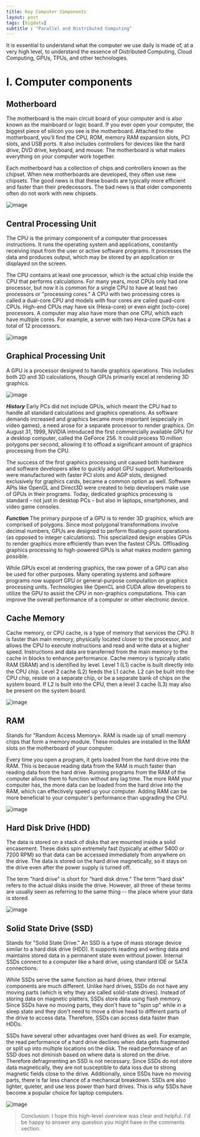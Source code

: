 ```yaml
---
title: Key Computer Components
layout: post
tags: [bigdata]
subtitle : "Parallel and Distributed Computing"
---
```


It is essential to understand what the computer we use daily is made of, at a very high level, to understand the essence of Distributed Computing, Cloud Computing, GPUs, TPUs, and other technologies.

# I. Computer components

## Motherboard

The motherboard is the main circuit board of your computer and is also known as the mainboard or logic board. If you ever open your computer, the biggest piece of silicon you see is the motherboard. Attached to the motherboard, you'll find the CPU, ROM, memory RAM expansion slots, PCI slots, and USB ports. It also includes controllers for devices like the hard drive, DVD drive, keyboard, and mouse. The motherboard is what makes everything on your computer work together.

Each motherboard has a collection of chips and controllers known as the chipset. When new motherboards are developed, they often use new chipsets. The good news is that these boards are typically more efficient and faster than their predecessors. The bad news is that older components often do not work with new chipsets.

![image](https://maelfabien.github.io/assets/images/comp_1.jpg)

## Central Processing Unit

The CPU is the primary component of a computer that processes instructions. It runs the operating system and applications, constantly receiving input from the user or active software programs. It processes the data and produces output, which may be stored by an application or displayed on the screen.

The CPU contains at least one processor, which is the actual chip inside the CPU that performs calculations. For many years, most CPUs only had one processor, but now it is common for a single CPU to have at least two processors or "processing cores." A CPU with two processing cores is called a dual-core CPU and models with four cores are called quad-core CPUs. High-end CPUs may have six (Hexa-core) or even eight (octo-core) processors. A computer may also have more than one CPU, which each have multiple cores. For example, a server with two Hexa-core CPUs has a total of 12 processors.

![image](https://maelfabien.github.io/assets/images/comp_2.jpg)

## Graphical Processing Unit

A GPU is a processor designed to handle graphics operations. This includes both 2D and 3D calculations, though GPUs primarily excel at rendering 3D graphics.

![image](https://maelfabien.github.io/assets/images/comp_3.jpg)

***History***
Early PCs did not include GPUs, which meant the CPU had to handle all standard calculations and graphics operations. As software demands increased and graphics became more important (especially in video games), a need arose for a separate processor to render graphics. On August 31, 1999, NVIDIA introduced the first commercially available GPU for a desktop computer, called the GeForce 256. It could process 10 million polygons per second, allowing it to offload a significant amount of graphics processing from the CPU.

The success of the first graphics processing unit caused both hardware and software developers alike to quickly adopt GPU support. Motherboards were manufactured with faster PCI slots and AGP slots, designed exclusively for graphics cards, became a common option as well. Software APIs like OpenGL and Direct3D were created to help developers make use of GPUs in their programs. Today, dedicated graphics processing is standard – not just in desktop PCs – but also in laptops, smartphones, and video game consoles.

***Function***
The primary purpose of a GPU is to render 3D graphics, which are comprised of polygons. Since most polygonal transformations involve decimal numbers, GPUs are designed to perform floating-point operations (as opposed to integer calculations). This specialized design enables GPUs to render graphics more efficiently than even the fastest CPUs. Offloading graphics processing to high-powered GPUs is what makes modern gaming possible.

While GPUs excel at rendering graphics, the raw power of a GPU can also be used for other purposes. Many operating systems and software programs now support GPU or general-purpose computation on graphics processing units. Technologies like OpenCL and CUDA allow developers to utilize the GPU to assist the CPU in non-graphics computations. This can improve the overall performance of a computer or other electronic device.

## Cache Memory

Cache memory, or CPU cache, is a type of memory that services the CPU. It is faster than main memory, physically located closer to the processor, and allows the CPU to execute instructions and read and write data at a higher speed. Instructions and data are transferred from the main memory to the cache in blocks to enhance performance. Cache memory is typically static RAM (SRAM) and is identiﬁed by level. Level 1 (L1) cache is built directly into the CPU chip. Level 2 cache (L2) feeds the L1 cache. L2 can be built into the CPU chip, reside on a separate chip, or be a separate bank of chips on the system board. If L2 is built into the CPU, then a level 3 cache (L3) may also be present on the system board.

![image](https://maelfabien.github.io/assets/images/comp_4.jpg)

## RAM

Stands for "Random Access Memory». RAM is made up of small memory chips that form a memory module. These modules are installed in the RAM slots on the motherboard of your computer.

Every time you open a program, it gets loaded from the hard drive into the RAM. This is because reading data from the RAM is much faster than reading data from the hard drive. Running programs from the RAM of the computer allows them to function without any lag time. The more RAM your computer has, the more data can be loaded from the hard drive into the RAM, which can effectively speed up your computer. Adding RAM can be more beneficial to your computer's performance than upgrading the CPU.

![image](https://maelfabien.github.io/assets/images/comp_5.jpg)

## Hard Disk Drive (HDD)

The data is stored on a stack of disks that are mounted inside a solid encasement. These disks spin extremely fast (typically at either 5400 or 7200 RPM) so that data can be accessed immediately from anywhere on the drive. The data is stored on the hard drive magnetically, so it stays on the drive even after the power supply is turned off.

The term "hard drive" is short for "hard disk drive." The term "hard disk" refers to the actual disks inside the drive. However, all three of these terms are usually seen as referring to the same thing -- the place where your data is stored.

![image](https://maelfabien.github.io/assets/images/comp_6.jpg)

## Solid State Drive (SSD)

Stands for "Solid State Drive." An SSD is a type of mass storage device similar to a hard disk drive (HDD). It supports reading and writing data and maintains stored data in a permanent state even without power. Internal SSDs connect to a computer like a hard drive, using standard IDE or SATA connections.

While SSDs serve the same function as hard drives, their internal components are much different. Unlike hard drives, SSDs do not have any moving parts (which is why they are called solid-state drives). Instead of storing data on magnetic platters, SSDs store data using flash memory. Since SSDs have no moving parts, they don't have to "spin up" while in a sleep state and they don't need to move a drive head to different parts of the drive to access data. Therefore, SSDs can access data faster than HDDs.

SSDs have several other advantages over hard drives as well. For example, the read performance of a hard drive declines when data gets fragmented or split up into multiple locations on the disk. The read performance of an SSD does not diminish based on where data is stored on the drive. Therefore defragmenting an SSD is not necessary. Since SSDs do not store data magnetically, they are not susceptible to data loss due to strong magnetic fields close to the drive. Additionally, since SSDs have no moving parts, there is far less chance of a mechanical breakdown. SSDs are also lighter, quieter, and use less power than hard drives. This is why SSDs have become a popular choice for laptop computers.

![image](https://maelfabien.github.io/assets/images/comp_7.jpg)

> Conclusion: I hope this high-level overview was clear and helpful. I'd be happy to answer any question you might have in the comments section.